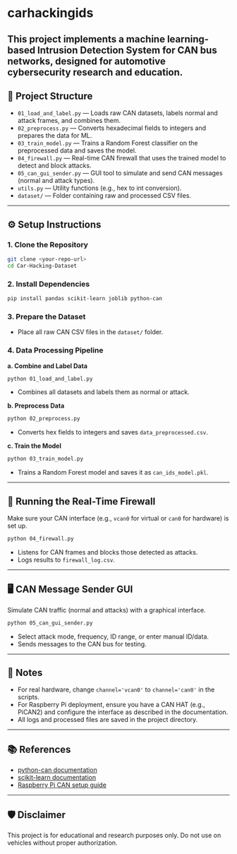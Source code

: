 # carhackingids
This project implements a machine learning-based Intrusion Detection System for CAN bus networks, designed for automotive cybersecurity research and education.
---

## 📁 Project Structure

- `01_load_and_label.py` — Loads raw CAN datasets, labels normal and attack frames, and combines them.
- `02_preprocess.py` — Converts hexadecimal fields to integers and prepares the data for ML.
- `03_train_model.py` — Trains a Random Forest classifier on the preprocessed data and saves the model.
- `04_firewall.py` — Real-time CAN firewall that uses the trained model to detect and block attacks.
- `05_can_gui_sender.py` — GUI tool to simulate and send CAN messages (normal and attack types).
- `utils.py` — Utility functions (e.g., hex to int conversion).
- `dataset/` — Folder containing raw and processed CSV files.

---

## ⚙️ Setup Instructions

### 1. Clone the Repository

```sh
git clone <your-repo-url>
cd Car-Hacking-Dataset
```

### 2. Install Dependencies

```sh
pip install pandas scikit-learn joblib python-can
```

### 3. Prepare the Dataset

- Place all raw CAN CSV files in the `dataset/` folder.

### 4. Data Processing Pipeline

**a. Combine and Label Data**
```sh
python 01_load_and_label.py
```
- Combines all datasets and labels them as normal or attack.

**b. Preprocess Data**
```sh
python 02_preprocess.py
```
- Converts hex fields to integers and saves `data_preprocessed.csv`.

**c. Train the Model**
```sh
python 03_train_model.py
```
- Trains a Random Forest model and saves it as `can_ids_model.pkl`.

---

## 🚦 Running the Real-Time Firewall

Make sure your CAN interface (e.g., `vcan0` for virtual or `can0` for hardware) is set up.

```sh
python 04_firewall.py
```
- Listens for CAN frames and blocks those detected as attacks.
- Logs results to `firewall_log.csv`.

---

## 🖥️ CAN Message Sender GUI

Simulate CAN traffic (normal and attacks) with a graphical interface.

```sh
python 05_can_gui_sender.py
```
- Select attack mode, frequency, ID range, or enter manual ID/data.
- Sends messages to the CAN bus for testing.

---

## 📝 Notes

- For real hardware, change `channel='vcan0'` to `channel='can0'` in the scripts.
- For Raspberry Pi deployment, ensure you have a CAN HAT (e.g., PiCAN2) and configure the interface as described in the documentation.
- All logs and processed files are saved in the project directory.

---

## 📚 References

- [python-can documentation](https://python-can.readthedocs.io/)
- [scikit-learn documentation](https://scikit-learn.org/)
- [Raspberry Pi CAN setup guide](https://www.raspberrypi.org/forums/viewtopic.php?t=141052)

---

## 🛡️ Disclaimer

This project is for educational and research purposes only. Do not use on vehicles without proper authorization.
